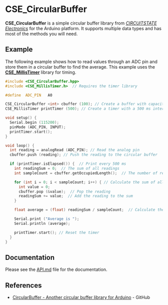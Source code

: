 
# CSE_CircularBuffer

**CSE_CircularBuffer** is a simple circular buffer library from [*CIRCUITSTATE Electronics*](https://www.circuitstate.com/) for the Arduino platform. It supports multiple data types and has most of the methods you will need.

## Example

The following example shows how to read values through an ADC pin and store them in a circular buffer to find the average. This example uses the [**CSE_MillisTimer**](https://github.com/CIRCUITSTATE/CSE_MillisTimer) library for timing.

```cpp
#include <CSE_CircularBuffer.hpp>
#include <CSE_MillisTimer.h>  // Requires the timer library

#define  ADC_PIN   A0

CSE_CircularBuffer <int> cbuffer (100); // Create a buffer with capacity of 100
CSE_MillisTimer printTimer (500); // Create a timer with a 500 ms interval

void setup() {
  Serial.begin (115200);
  pinMode (ADC_PIN, INPUT);
  printTimer.start();
}

void loop() {
  int reading = analogRead (ADC_PIN); // Read the analog pin
  cbuffer.push (reading); // Push the reading to the circular buffer

  if (printTimer.isElapsed()) {  // Print every 500 ms
    int readingSum = 0;  // The sum of all readings
    int sampleCount = cbuffer.getOccupiedLength();  // The number of readings

    for (int i = 0; i < sampleCount; i++) { // Calculate the sum of all readings
      int value = 0;
      cbuffer.pop (&value);  // Pop the reading
      readingSum += value;  // Add the reading to the sum
    }

    float average = (float) readingSum / sampleCount;  // Calculate the average

    Serial.print ("Average is ");
    Serial.println (average);

    printTimer.start(); // Reset the timer
  }
}
```

## Documentation

Please see the [API.md](/docs/API.md) file for the documentation.

## References

- [CircularBuffer - Another circular buffer library for Arduino](https://github.com/rlogiacco/CircularBuffer) - GitHub
